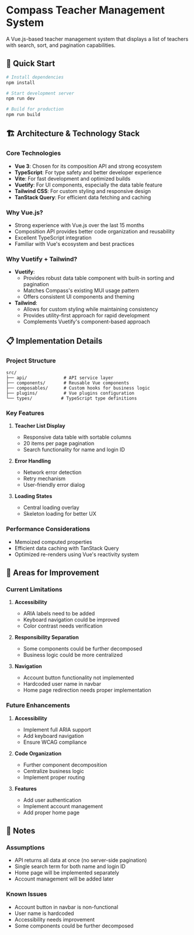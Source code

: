 # Compass Teacher Management System

A Vue.js-based teacher management system that displays a list of teachers with search, sort, and pagination capabilities.

## 🚀 Quick Start

```bash
# Install dependencies
npm install

# Start development server
npm run dev

# Build for production
npm run build
```

## 🏗️ Architecture & Technology Stack

### Core Technologies

- **Vue 3**: Chosen for its composition API and strong ecosystem
- **TypeScript**: For type safety and better developer experience
- **Vite**: For fast development and optimized builds
- **Vuetify**: For UI components, especially the data table feature
- **Tailwind CSS**: For custom styling and responsive design
- **TanStack Query**: For efficient data fetching and caching

### Why Vue.js?

- Strong experience with Vue.js over the last 15 months
- Composition API provides better code organization and reusability
- Excellent TypeScript integration
- Familiar with Vue's ecosystem and best practices

### Why Vuetify + Tailwind?

- **Vuetify**:
  - Provides robust data table component with built-in sorting and pagination
  - Matches Compass's existing MUI usage pattern
  - Offers consistent UI components and theming
- **Tailwind**:
  - Allows for custom styling while maintaining consistency
  - Provides utility-first approach for rapid development
  - Complements Vuetify's component-based approach

## 📋 Implementation Details

### Project Structure

```
src/
├── api/              # API service layer
├── components/       # Reusable Vue components
├── composables/      # Custom hooks for business logic
├── plugins/          # Vue plugins configuration
└── types/           # TypeScript type definitions
```

### Key Features

1. **Teacher List Display**

   - Responsive data table with sortable columns
   - 20 items per page pagination
   - Search functionality for name and login ID

2. **Error Handling**

   - Network error detection
   - Retry mechanism
   - User-friendly error dialog

3. **Loading States**
   - Central loading overlay
   - Skeleton loading for better UX

### Performance Considerations

- Memoized computed properties
- Efficient data caching with TanStack Query
- Optimized re-renders using Vue's reactivity system

## 🎯 Areas for Improvement

### Current Limitations

1. **Accessibility**

   - ARIA labels need to be added
   - Keyboard navigation could be improved
   - Color contrast needs verification

2. **Responsibility Separation**

   - Some components could be further decomposed
   - Business logic could be more centralized

3. **Navigation**
   - Account button functionality not implemented
   - Hardcoded user name in navbar
   - Home page redirection needs proper implementation

### Future Enhancements

1. **Accessibility**

   - Implement full ARIA support
   - Add keyboard navigation
   - Ensure WCAG compliance

2. **Code Organization**

   - Further component decomposition
   - Centralize business logic
   - Implement proper routing

3. **Features**
   - Add user authentication
   - Implement account management
   - Add proper home page



## 📝 Notes

### Assumptions

- API returns all data at once (no server-side pagination)
- Single search term for both name and login ID
- Home page will be implemented separately
- Account management will be added later

### Known Issues

- Account button in navbar is non-functional
- User name is hardcoded
- Accessibility needs improvement
- Some components could be further decomposed
